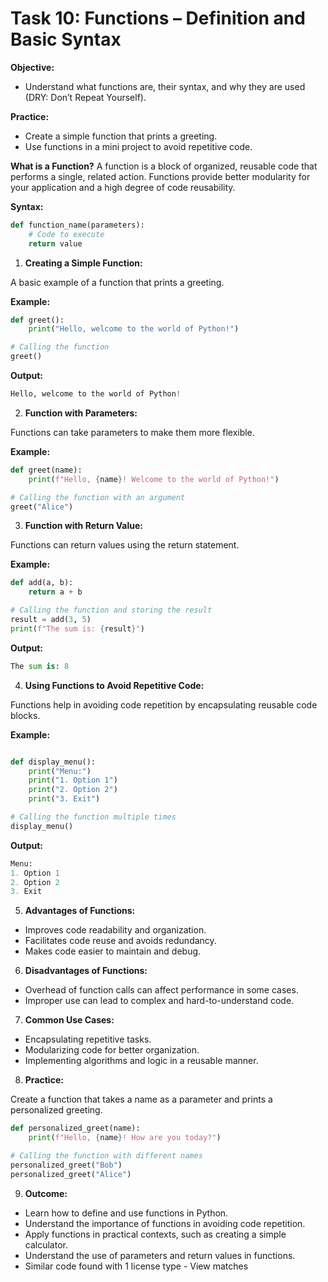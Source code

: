 # Task 10: Functions – Definition and Basic Syntax

**Objective:**
- Understand what functions are, their syntax, and why they are used (DRY: Don’t Repeat Yourself).

**Practice:**
- Create a simple function that prints a greeting.
- Use functions in a mini project to avoid repetitive code.

**What is a Function?**
A function is a block of organized, reusable code that performs a single, related action. Functions provide better modularity for your application and a high degree of code reusability.

**Syntax:**
```python
def function_name(parameters):
    # Code to execute
    return value
```
1. **Creating a Simple Function:**

 A basic example of a function that prints a greeting.

**Example:**
```python
def greet():
    print("Hello, welcome to the world of Python!")

# Calling the function
greet()
```

**Output:**
```python
Hello, welcome to the world of Python!
```
2. **Function with Parameters:** 

Functions can take parameters to make them more flexible.

**Example:**
```python
def greet(name):
    print(f"Hello, {name}! Welcome to the world of Python!")

# Calling the function with an argument
greet("Alice")
```
3. **Function with Return Value:**

 Functions can return values using the return statement.

**Example:**
```python
def add(a, b):
    return a + b

# Calling the function and storing the result
result = add(3, 5)
print(f"The sum is: {result}")
```
**Output:**
```python
The sum is: 8
```
4. **Using Functions to Avoid Repetitive Code:** 

Functions help in avoiding code repetition by encapsulating reusable code blocks.

**Example:**
```python

def display_menu():
    print("Menu:")
    print("1. Option 1")
    print("2. Option 2")
    print("3. Exit")

# Calling the function multiple times
display_menu()
```
**Output:**
```python
Menu:
1. Option 1
2. Option 2
3. Exit
```
5. **Advantages of Functions:**

- Improves code readability and organization.
- Facilitates code reuse and avoids redundancy.
- Makes code easier to maintain and debug.
6. **Disadvantages of Functions:**

- Overhead of function calls can affect performance in some cases.
- Improper use can lead to complex and hard-to-understand code.
7. **Common Use Cases:**

- Encapsulating repetitive tasks.
- Modularizing code for better organization.
- Implementing algorithms and logic in a reusable manner.

8. **Practice:** 

Create a function that takes a name as a parameter and prints a personalized greeting.
```python
def personalized_greet(name):
    print(f"Hello, {name}! How are you today?")

# Calling the function with different names
personalized_greet("Bob")
personalized_greet("Alice")
```

9. **Outcome:**

- Learn how to define and use functions in Python.
- Understand the importance of functions in avoiding code repetition.
- Apply functions in practical contexts, such as creating a simple calculator.
- Understand the use of parameters and return values in functions.
- Similar code found with 1 license type - View matches

